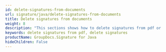 ```yaml
---
id: delete-signatures-from-documents
url: signature/java/delete-signatures-from-documents
title: Delete signatures from documents
weight: 8
description: "This sections shows how to delete signatures from pdf or many other formats with GroupDocs.Signature API."
keywords: delete signatures from pdf, delete signatures
productName: GroupDocs.Signature for Java
hideChildren: False
---
```

